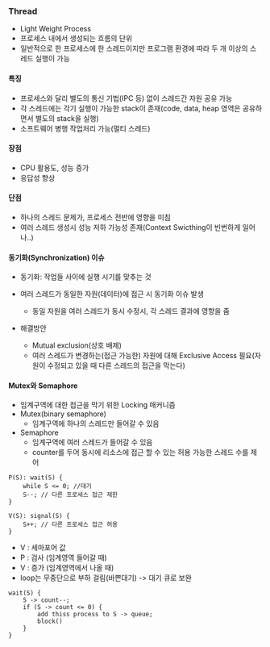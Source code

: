 ### Thread
- Light Weight Process
- 프로세스 내에서 생성되는 흐름의 단위
- 일반적으로 한 프로세스에 한 스레드이지만 프로그램 환경에 따라 두 개 이상의 스레드 실행이 가능

#### 특징
- 프로세스와 달리 별도의 통신 기법(IPC 등) 없이 스레드간 자원 공유 가능
- 각 스레드에는 각기 실행이 가능한 stack이 존재(code, data, heap 영역은 공유하면서 별도의 stack을 실행)
- 소프트웨어 병행 작업처리 가능(멀티 스레드)

#### 장점
- CPU 활용도, 성능 증가
- 응답성 향상

#### 단점
- 하나의 스레드 문제가, 프로세스 전반에 영향을 미침
- 여러 스레드 생성시 성능 저하 가능성 존재(Context Swicthing이 빈번하게 일어나..)

#### 동기화(Synchronization) 이슈
- 동기화: 작업들 사이에 실행 시기를 맞추는 것
- 여러 스레드가 동일한 자원(데이터)에 접근 시 동기화 이슈 발생
  - 동일 자원을 여러 스레드가 동시 수정시, 각 스레드 결과에 영향을 줌

- 해결방안
  - Mutual exclusion(상호 배제)
  - 여러 스레드가 변경하는(접근 가능한) 자원에 대해 Exclusive Access 필요(자원이 수정되고 있을 때 다른 스레드의 접근을 막는다)

#### Mutex와 Semaphore
- 임계구역에 대한 접근을 막기 위한 Locking 매커니즘
- Mutex(binary semaphore)
  - 임계구역에 하나의 스레드만 들어갈 수 있음
- Semaphore
  - 임계구역에 여러 스레드가 들어갈 수 있음
  - counter를 두어 동시에 리소스에 접근 할 수 있는 허용 가능한 스레드 수를 제어
```
P(S): wait(S) {
    while S <= 0; //대기
    S--; // 다른 프로세스 접근 제한
}
```
```
V(S): signal(S) {
    S++; // 다른 프로세스 접근 허용
}
```
- V : 세마포어 값
- P : 검사 (임계영역 들어갈 때)
- V : 증가 (임계영역에서 나올 때)
- loop는 무중단으로 부하 걸림(바쁜대기) -> 대기 큐로 보완
```
wait(S) {
    S -> count--;
    if (S -> count <= 0) {
        add thiss process to S -> queue;
        block()
    }
}
```